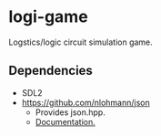 # logi-game

Logstics/logic circuit simulation game.

## Dependencies

* SDL2
* https://github.com/nlohmann/json
    * Provides json.hpp.
    * [Documentation.](https://json.nlohmann.me/)
